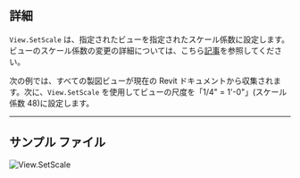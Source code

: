 ## 詳細
`View.SetScale` は、指定されたビューを指定されたスケール係数に設定します。ビューのスケール係数の変更の詳細については、こちら[記事](https://help.autodesk.com/view/RVTLT/2024/JPN/?guid=GUID-D5DCF485-C943-4F01-93FB-1E6CA88050A7)を参照してください。

次の例では、すべての製図ビューが現在の Revit ドキュメントから収集されます。次に、`View.SetScale` を使用してビューの尺度を「1/4" = 1'-0"」(スケール係数 48)に設定します。
___
## サンプル ファイル

![View.SetScale](./Revit.Elements.Views.View.SetScale_img.jpg)
